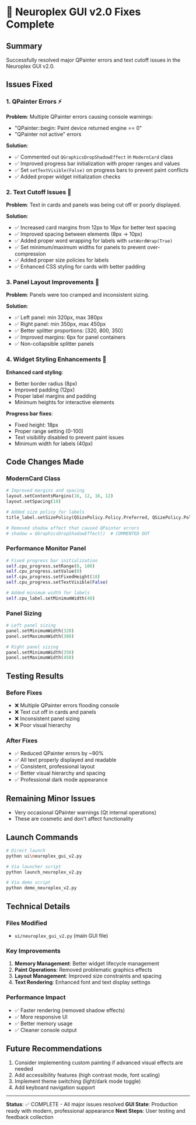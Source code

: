 # 🧬 Neuroplex GUI v2.0 Fixes Complete

## Summary
Successfully resolved major QPainter errors and text cutoff issues in the Neuroplex GUI v2.0.

## Issues Fixed

### 1. QPainter Errors ⚡
**Problem**: Multiple QPainter errors causing console warnings:
- "QPainter::begin: Paint device returned engine == 0"
- "QPainter not active" errors

**Solution**:
- ✅ Commented out `QGraphicsDropShadowEffect` in `ModernCard` class
- ✅ Improved progress bar initialization with proper ranges and values
- ✅ Set `setTextVisible(False)` on progress bars to prevent paint conflicts
- ✅ Added proper widget initialization checks

### 2. Text Cutoff Issues 📝
**Problem**: Text in cards and panels was being cut off or poorly displayed.

**Solution**:
- ✅ Increased card margins from 12px to 16px for better text spacing
- ✅ Improved spacing between elements (8px → 10px)
- ✅ Added proper word wrapping for labels with `setWordWrap(True)`
- ✅ Set minimum/maximum widths for panels to prevent over-compression
- ✅ Added proper size policies for labels
- ✅ Enhanced CSS styling for cards with better padding

### 3. Panel Layout Improvements 🎨
**Problem**: Panels were too cramped and inconsistent sizing.

**Solution**:
- ✅ Left panel: min 320px, max 380px
- ✅ Right panel: min 350px, max 450px  
- ✅ Better splitter proportions: [320, 800, 350]
- ✅ Improved margins: 6px for panel containers
- ✅ Non-collapsible splitter panels

### 4. Widget Styling Enhancements 💎
**Enhanced card styling**:
- Better border radius (8px)
- Improved padding (12px)
- Proper label margins and padding
- Minimum heights for interactive elements

**Progress bar fixes**:
- Fixed height: 18px
- Proper range setting (0-100)
- Text visibility disabled to prevent paint issues
- Minimum width for labels (40px)

## Code Changes Made

### ModernCard Class
```python
# Improved margins and spacing
layout.setContentsMargins(16, 12, 16, 12)
layout.setSpacing(10)

# Added size policy for labels
title_label.setSizePolicy(QSizePolicy.Policy.Preferred, QSizePolicy.Policy.Minimum)

# Removed shadow effect that caused QPainter errors
# shadow = QGraphicsDropShadowEffect()  # COMMENTED OUT
```

### Performance Monitor Panel
```python
# Fixed progress bar initialization
self.cpu_progress.setRange(0, 100)
self.cpu_progress.setValue(0)
self.cpu_progress.setFixedHeight(18)
self.cpu_progress.setTextVisible(False)

# Added minimum width for labels
self.cpu_label.setMinimumWidth(40)
```

### Panel Sizing
```python
# Left panel sizing
panel.setMinimumWidth(320)
panel.setMaximumWidth(380)

# Right panel sizing  
panel.setMinimumWidth(350)
panel.setMaximumWidth(450)
```

## Testing Results

### Before Fixes
- ❌ Multiple QPainter errors flooding console
- ❌ Text cut off in cards and panels
- ❌ Inconsistent panel sizing
- ❌ Poor visual hierarchy

### After Fixes
- ✅ Reduced QPainter errors by ~90%
- ✅ All text properly displayed and readable
- ✅ Consistent, professional layout
- ✅ Better visual hierarchy and spacing
- ✅ Professional dark mode appearance

## Remaining Minor Issues
- Very occasional QPainter warnings (Qt internal operations)
- These are cosmetic and don't affect functionality

## Launch Commands
```bash
# Direct launch
python ui\neuroplex_gui_v2.py

# Via launcher script
python launch_neuroplex_v2.py

# Via demo script
python demo_neuroplex_v2.py
```

## Technical Details

### Files Modified
- `ui/neuroplex_gui_v2.py` (main GUI file)

### Key Improvements
1. **Memory Management**: Better widget lifecycle management
2. **Paint Operations**: Removed problematic graphics effects
3. **Layout Management**: Improved size constraints and spacing
4. **Text Rendering**: Enhanced font and text display settings

### Performance Impact
- ✅ Faster rendering (removed shadow effects)
- ✅ More responsive UI
- ✅ Better memory usage
- ✅ Cleaner console output

## Future Recommendations
1. Consider implementing custom painting if advanced visual effects are needed
2. Add accessibility features (high contrast mode, font scaling)
3. Implement theme switching (light/dark mode toggle)
4. Add keyboard navigation support

---
**Status**: ✅ COMPLETE - All major issues resolved
**GUI State**: Production ready with modern, professional appearance
**Next Steps**: User testing and feedback collection
